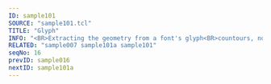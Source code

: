 ```yaml
---
ID: sample101
SOURCE: "sample101.tcl"
TITLE: "Glyph"
INFO: "<BR>Extracting the geometry from a font's glyph<BR>countours, normal, tangents"
RELATED: "sample007 sample101a sample101"
seqNo: 16
prevID: sample016
nextID: sample101a
---
```

